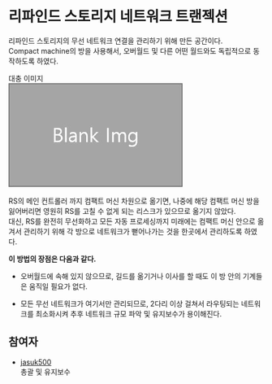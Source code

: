 # 리파인드 스토리지 네트워크 트랜젝션

리파인드 스토리지의 무선 네트워크 연결을 관리하기 위해 만든 공간이다.  
Compact machine의 방을 사용해서, 오버월드 및 다른 어떤 월드와도 독립적으로 동작하도록 하였다.



대충 이미지  
![이미지](../../asset/blank_img.jpg)

RS의 메인 컨트롤러 까지 컴팩트 머신 차원으로 옮기면, 나중에 해당 컴팩트 머신 방을 잃어버리면 영원히 RS를 고칠 수 없게 되는 리스크가 있으므로 옮기지 않았다.  
대신, RS를 완전히 무선화하고 모든 자동 프로세싱까지 미래에는 컴팩트 머신 안으로 옮겨서 관리하기 위해 각 방으로 네트워크가 뻗어나가는 것을 한곳에서 관리하도록 하였다.


**이 방법의 장점은 다음과 같다.**

- 오버월드에 속해 있지 않으므로, 길드를 옮기거나 이사를 할 때도 이 방 안의 기계들은 움직일 필요가 없다.

- 모든 무선 네트워크가 여기서만 관리되므로, 2다리 이상 걸쳐서 라우팅되는 네트워크를 최소화시켜 추후 네트워크 규모 파악 및 유지보수가 용이해진다.

## 참여자
- [jasuk500](../members/jasuk500.md)  
총괄 및 유지보수
<!-- - [happyjourney](../members/happyjourney.md)  
데코 및 건축 -->